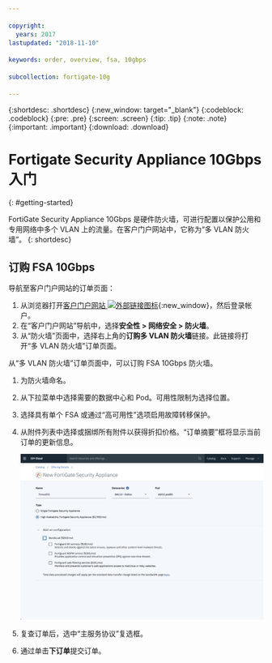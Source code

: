 ```yaml
---

copyright:
  years: 2017
lastupdated: "2018-11-10"

keywords: order, overview, fsa, 10gbps

subcollection: fortigate-10g

---
```


{:shortdesc: .shortdesc}
{:new_window: target="_blank"}
{:codeblock: .codeblock}
{:pre: .pre}
{:screen: .screen}
{:tip: .tip}
{:note: .note}
{:important: .important}
{:download: .download}

# Fortigate Security Appliance 10Gbps 入门
{: #getting-started}

FortiGate Security Appliance 10Gbps 是硬件防火墙，可进行配置以保护公用和专用网络中多个 VLAN 上的流量。在客户门户网站中，它称为“多 VLAN 防火墙”。
{: shortdesc}

## 订购 FSA 10Gbps

导航至客户门户网站的订单页面：

1. 从浏览器打开[客户门户网站 ![外部链接图标](../../icons/launch-glyph.svg "外部链接图标")](https://control.softlayer.com/){:new_window}，然后登录帐户。
2. 在“客户门户网站”导航中，选择**安全性 > 网络安全 > 防火墙**。
3. 从“防火墙”页面中，选择右上角的**订购多 VLAN 防火墙**链接。此链接将打开“多 VLAN 防火墙”订单页面。

从“多 VLAN 防火墙”订单页面中，可以订购 FSA 10Gbps 防火墙。

1. 为防火墙命名。
2. 从下拉菜单中选择需要的数据中心和 Pod。可用性限制为选择位置。
3. 选择具有单个 FSA 或通过“高可用性”选项启用故障转移保护。
4. 从附件列表中选择或捆绑所有附件以获得折扣价格。“订单摘要”框将显示当前订单的更新信息。

	<img src="images/ordering.png" alt="图样" style="width: 600px;"/>

5. 复查订单后，选中“主服务协议”复选框。
6. 通过单击**下订单**提交订单。
